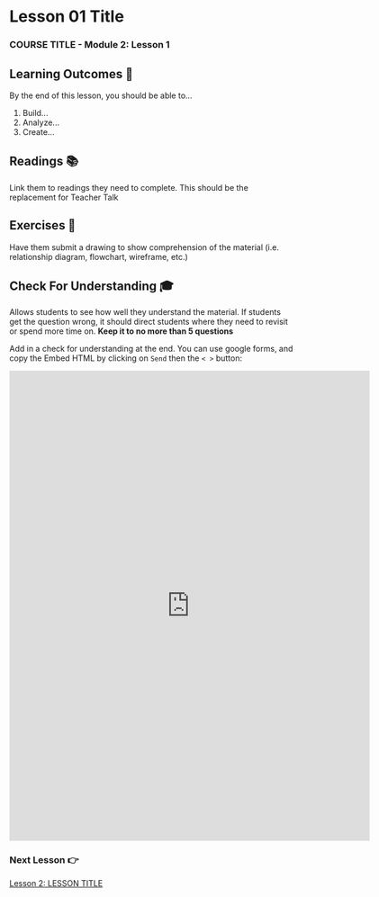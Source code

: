 # Lesson 01 Title

### COURSE TITLE - Module 2: Lesson 1

## Learning Outcomes 💫

By the end of this lesson, you should be able to...

1. Build...
1. Analyze...
1. Create...

## Readings 📚

Link them to readings they need to complete. This should be the replacement for Teacher Talk

## Exercises 💪

Have them submit a drawing to show comprehension of the material (i.e. relationship diagram, flowchart, wireframe, etc.)

## Check For Understanding 🎓

Allows students to see how well they understand the material. If students get the question wrong, it should direct students where they need to revisit or spend more time on. **Keep it to no more than 5 questions**


Add in a check for understanding at the end. You can use google forms, and copy the Embed HTML by clicking on `Send` then the `< >`  button:

<iframe src="https://docs.google.com/forms/d/e/1FAIpQLSdrLhFfbSd_KfCAcqca92hCq4GO_9f9Id7oXW3jdi-4CAvhXQ/viewform?embedded=true" width="640" height="836" frameborder="0" marginheight="0" marginwidth="0">Loading…</iframe>

### Next Lesson 👉

[Lesson 2: LESSON TITLE](Lesson-02.md)